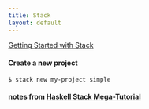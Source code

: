 ```yaml
---
title: Stack 
layout: default
---
```

[Getting Started with Stack](http://seanhess.github.io/2015/08/04/practical-haskell-getting-started.html)

#### Create a new project
```
$ stack new my-project simple
```
#### notes from [Haskell Stack Mega-Tutorial](https://www.youtube.com/watch?v=sRonIB8ZStw&list=PLJDlZ_68tolzpXQPUhgaUZCfgGGMdlSw8&index=1&t=3s)  


